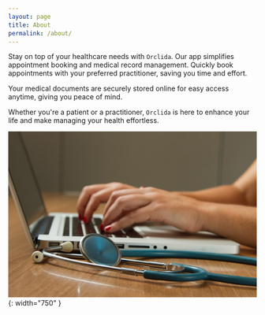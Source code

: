 ```yaml
---
layout: page
title: About
permalink: /about/
---
```


Stay on top of your healthcare needs with `Orclida`. Our app simplifies appointment booking and medical record management. Quickly book appointments with your preferred practitioner, saving you time and effort.

Your medical documents are securely stored online for easy access anytime, giving you peace of mind.

Whether you're a patient or a practitioner, `Orclida` is here to enhance your life and make managing your health effortless.

![Healthcare](/images/healthcare.jpg){: width="750" }
